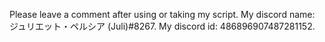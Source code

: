Please leave a comment after using or taking my script.
My discord name: ジュリエット・ペルシア (Juli)#8267.
My discord id: 486896907487281152.
